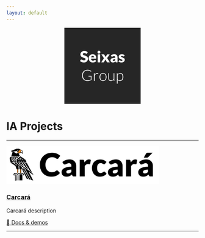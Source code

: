 ```yaml
---
layout: default
---
```


<div style="text-align:center;">
  <img src="/assets/seixasgroup_logo.png" alt="Seixas Group Logo" style="max-width:200px;" />
</div>


# IA Projects

<div class="projects-grid">

  <hr class="project-separator" />

  <div class="project-card">
    <a href="https://github.com/seixasgroup/carcara">
      <img src="/assets/carcara_logo.png" style="height: auto; width: auto; max-height: 100px;" alt="Carcará logo" class="project-logo"/>
      <h3>Carcará</h3>
    </a>
    <p>Carcará description</p>
    <p><a href="https://seixasgroup.github.io/carcara/">📖 Docs & demos</a></p>
  </div>

   <hr class="project-separator" />

  <!-- <div class="project-card">
    <a href="https://github.com/seixasgroup/poraque">
      <img src="/assets/poraque_logo.png" style="height: auto; width: auto; max-height: 100px;" alt="Poraquê logo" class="project-logo"/>
      <h3>Poraquê</h3>
    </a>
    <p>Poraquê description.</p>
    <p><a href="https://seixasgroup.github.io/poraque/">📖 Docs & demos</a></p>
  </div>

   <hr class="project-separator" />

  <div class="project-card">
    <a href="https://github.com/seixasgroup/oncapintada">
      <img src="/assets/oncapintada_logo.png" style="height: auto; width: auto; max-height: 100px;" alt="Onça-pintada logo" class="project-logo"/>
      <h3>Onça-pintada</h3>
    </a>
    <p>Onça-pintada description.</p>
    <p><a href="https://seixasgroup.github.io/oncapintada/">📖 Docs & demos</a></p>
  </div>

   <hr class="project-separator" /> -->

</div>

